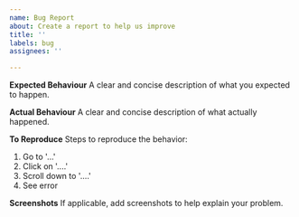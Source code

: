 ```yaml
---
name: Bug Report
about: Create a report to help us improve
title: ''
labels: bug
assignees: ''

---
```


**Expected Behaviour**
A clear and concise description of what you expected to happen.

**Actual Behaviour**
A clear and concise description of what actually happened.

**To Reproduce**
Steps to reproduce the behavior:
1. Go to '...'
2. Click on '....'
3. Scroll down to '....'
4. See error

**Screenshots**
If applicable, add screenshots to help explain your problem.
